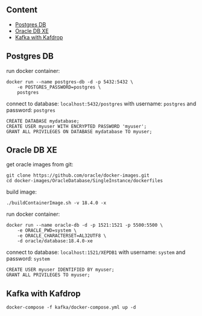 ## Content
- [Postgres DB](#postgres-db)
- [Oracle DB XE](#oracle-db-xe)
- [Kafka with Kafdrop](#kafka-with-kafdrop)

## Postgres DB

run docker container:
```
docker run --name postgres-db -d -p 5432:5432 \
	-e POSTGRES_PASSWORD=postgres \
	postgres
```

connect to database: `localhost:5432/postgres` with username: `postgres` and password: `postgres`

```
CREATE DATABASE mydatabase;
CREATE USER myuser WITH ENCRYPTED PASSWORD 'myuser';
GRANT ALL PRIVILEGES ON DATABASE mydatabase TO myuser;
```

## Oracle DB XE

get oracle images from git:
```
git clone https://github.com/oracle/docker-images.git
cd docker-images/OracleDatabase/SingleInstance/dockerfiles
```

build image:
```
./buildContainerImage.sh -v 18.4.0 -x
```

run docker container:
```
docker run --name oracle-db -d -p 1521:1521 -p 5500:5500 \
	-e ORACLE_PWD=system \
	-e ORACLE_CHARACTERSET=AL32UTF8 \
	-d oracle/database:18.4.0-xe
```

connect to database: `localhost:1521/XEPDB1` with username: `system` and password: `system`

```
CREATE USER myuser IDENTIFIED BY myuser;
GRANT ALL PRIVILEGES TO myuser;
```


## Kafka with Kafdrop
```
docker-compose -f kafka/docker-compose.yml up -d
```